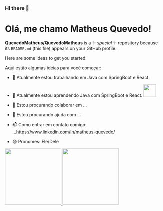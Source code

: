 ### Hi there 👋
# Olá, me chamo Matheus Quevedo!

**QuevedoMatheus/QuevedoMatheus** is a ✨ _special_ ✨ repository because its `README.md` (this file) appears on your GitHub profile.

Here are some ideas to get you started:

Aqui estão algumas idéias para você começar:

- 🔭 Atualmente estou trabalhando em Java com SpringBoot e React.
  
- 🌱 Atualmente estou aprendendo Java com SpringBoot e React. <img loading="lazy" src="https://cdn.jsdelivr.net/gh/devicons/devicon/icons/java/java-original.svg" width="40" height="40"/> 
  
- 👯 Estou procurando colaborar em ...
- 🤔 Estou procurando ajuda com ...
- 📫 Como entrar em contato comigo: [...](https://www.linkedin.com/in/matheus-quevedo/)https://www.linkedin.com/in/matheus-quevedo/
- 😄 Pronomes: Ele/Dele

<div>
<a href="https://github.com/seu-usuário-aqui">
<img loading="lazy" height="180em" src="https://github-readme-stats.vercel.app/api/top-langs/?username=QuevedoMatheus&layout=compact&langs_count=7&theme=dracula"/>
<img loading="lazy" height="180em" src="https://github-readme-stats.vercel.app/api?username=QuevedoMatheus&show_icons=true&theme=dracula&include_all_commits=true&count_private=true"/>
</div>

